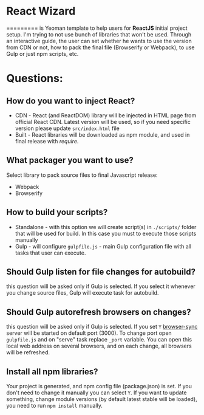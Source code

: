 # React Wizard
=========
is Yeoman template to help users for **ReactJS** initial project setup. I'm trying to not use bunch of libraries that won't be used. Through an interactive guide, the user can set whether he wants to use the version from CDN or not, how to pack the final file (Browserify or Webpack), to use Gulp or just npm scripts, etc.

# Questions:
## How do you want to inject React?
- CDN - React (and ReactDOM) library will be injected in HTML page from official React CDN.  Latest version will be used, so if you need specific version please update `src/index.html` file
- Built - React libraries will be downloaded as npm module, and used in final release with *require*.
## What packager you want to use?
Select library to pack source files to final Javascript release:
- Webpack  
- Browserify
## How to build your scripts?
- Standalone - with this option we will create script(s) in `./scripts/` folder that will be used for build. In this case you must to execute those scripts manually
- Gulp - will configure `gulpfile.js` - main Gulp configuration file with all tasks that user can execute.
## Should Gulp listen for file changes for autobuild?
this question will be asked only if Gulp is selected.  If you select it whenever you change source files, Gulp will execute task for autobuild.
## Should Gulp autorefresh browsers on changes?
this question will be asked only if Gulp is selected. If you set `Y` [browser-sync](https://www.npmjs.com/package/browser-sync) server will be started on default port (3000). To change port open `gulpfile.js` and on "serve" task replace `_port` variable. You can open this local web address on several browsers, and on each change, all browsers will be refreshed.
## Install all npm libraries?
Your project is generated, and npm config file (package.json) is set. If you don't need to change it manually you can select `Y`. If you want to update something, change module versions (by default latest stable will be loaded), you need to run `npm install` manually.
